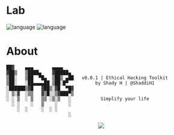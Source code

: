 # Lab 

![language](https://img.shields.io/badge/language-shell-green.svg)
![language](https://img.shields.io/badge/language-python-blue.svg)

# About
    ██▓    ▄▄▄       ▄▄▄▄
    ▓██▒   ▒████▄    ▓█████▄
    ▒██░   ▒██  ▀█▄  ▒██▒ ▄██   v0.0.1 | Ethical Hacking Toolkit
    ▒██░   ░██▄▄▄▄██ ▒██░█▀          by Shady H | @ShaddiH1
    ░██████▒▓█   ▓██▒░▓█  ▀█▓
    ░ ▒░▓  ░▒▒   ▓▒█░░▒▓███▀▒
    ░ ░ ▒  ░ ▒   ▒▒ ░▒░▒   ░           Simplify your life  
      ░ ░    ░   ▒    ░    ░
        ░  ░     ░  ░ ░
                           ░

<p align="center">
<img src="https://i.imgur.com/i13Okym.jpg">
